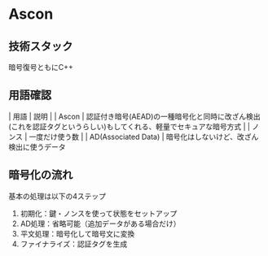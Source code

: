 # Ascon

## 技術スタック
暗号復号ともにC++

## 用語確認
| 用語 | 説明 |
| Ascon | 認証付き暗号(AEAD)の一種暗号化と同時に改ざん検出(これを認証タグというらしい)もしてくれる、軽量でセキュアな暗号方式 |
| ノンス | 一度だけ使う数 |
| AD(Associated Data) | 暗号化はしないけど、改ざん検出に使うデータ

## 暗号化の流れ
基本の処理は以下の4ステップ
1. 初期化：鍵・ノンスを使って状態をセットアップ
2. AD処理：省略可能（追加データがある場合だけ）
3. 平文処理：暗号化して暗号文に変換
4. ファイナライズ：認証タグを生成


